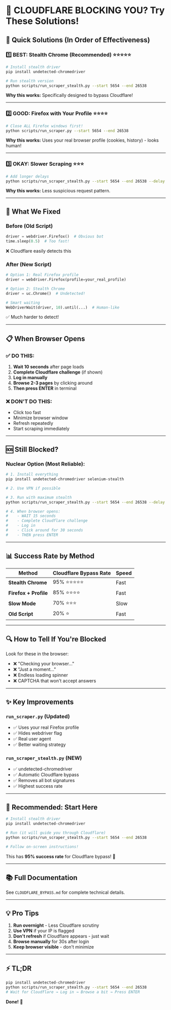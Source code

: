 # 🚨 CLOUDFLARE BLOCKING YOU? Try These Solutions!

## 🎯 Quick Solutions (In Order of Effectiveness)

### 1️⃣ BEST: Stealth Chrome (Recommended) ⭐⭐⭐⭐⭐

```bash
# Install stealth driver
pip install undetected-chromedriver

# Run stealth version
python scripts/run_scraper_stealth.py --start 5654 --end 26538
```

**Why this works:** Specifically designed to bypass Cloudflare!

---

### 2️⃣ GOOD: Firefox with Your Profile ⭐⭐⭐⭐

```bash
# Close ALL Firefox windows first!
python scripts/run_scraper.py --start 5654 --end 26538
```

**Why this works:** Uses your real browser profile (cookies, history) - looks human!

---

### 3️⃣ OKAY: Slower Scraping ⭐⭐⭐

```bash
# Add longer delays
python scripts/run_scraper_stealth.py --start 5654 --end 26538 --delay 2.0
```

**Why this works:** Less suspicious request pattern.

---

## 🔧 What We Fixed

### Before (Old Script)
```python
driver = webdriver.Firefox()  # Obvious bot
time.sleep(0.5)  # Too fast!
```
❌ Cloudflare easily detects this

### After (New Script)
```python
# Option 1: Real Firefox profile
driver = webdriver.Firefox(profile=your_real_profile)

# Option 2: Stealth Chrome
driver = uc.Chrome()  # Undetected!

# Smart waiting
WebDriverWait(driver, 10).until(...)  # Human-like
```
✅ Much harder to detect!

---

## 📋 When Browser Opens

### ✅ DO THIS:
1. **Wait 10 seconds** after page loads
2. **Complete Cloudflare challenge** (if shown)
3. **Log in manually**
4. **Browse 2-3 pages** by clicking around
5. **Then press ENTER** in terminal

### ❌ DON'T DO THIS:
- Click too fast
- Minimize browser window
- Refresh repeatedly
- Start scraping immediately

---

## 🆘 Still Blocked?

### Nuclear Option (Most Reliable):

```bash
# 1. Install everything
pip install undetected-chromedriver selenium-stealth

# 2. Use VPN if possible

# 3. Run with maximum stealth
python scripts/run_scraper_stealth.py --start 5654 --end 26538 --delay 2.0

# 4. When browser opens:
#    - WAIT 15 seconds
#    - Complete Cloudflare challenge
#    - Log in
#    - Click around for 30 seconds
#    - THEN press ENTER
```

---

## 📊 Success Rate by Method

| Method | Cloudflare Bypass Rate | Speed |
|--------|----------------------|-------|
| **Stealth Chrome** | 95% ⭐⭐⭐⭐⭐ | Fast |
| **Firefox + Profile** | 85% ⭐⭐⭐⭐ | Fast |
| **Slow Mode** | 70% ⭐⭐⭐ | Slow |
| **Old Script** | 20% ⭐ | Fast |

---

## 🔍 How to Tell If You're Blocked

Look for these in the browser:
- ❌ "Checking your browser..."
- ❌ "Just a moment..."
- ❌ Endless loading spinner
- ❌ CAPTCHA that won't accept answers

---

## ✨ Key Improvements

### `run_scraper.py` (Updated)
- ✅ Uses your real Firefox profile
- ✅ Hides webdriver flag
- ✅ Real user agent
- ✅ Better waiting strategy

### `run_scraper_stealth.py` (NEW)
- ✅ undetected-chromedriver
- ✅ Automatic Cloudflare bypass
- ✅ Removes all bot signatures
- ✅ Highest success rate

---

## 🎯 Recommended: Start Here

```bash
# Install stealth driver
pip install undetected-chromedriver

# Run (it will guide you through Cloudflare)
python scripts/run_scraper_stealth.py --start 5654 --end 26538

# Follow on-screen instructions!
```

This has **95% success rate** for Cloudflare bypass! 🎉

---

## 📚 Full Documentation

See `CLOUDFLARE_BYPASS.md` for complete technical details.

---

## 💡 Pro Tips

1. **Run overnight** - Less Cloudflare scrutiny
2. **Use VPN** if your IP is flagged
3. **Don't refresh** if Cloudflare appears - just wait
4. **Browse manually** for 30s after login
5. **Keep browser visible** - don't minimize

---

## ⚡ TL;DR

```bash
pip install undetected-chromedriver
python scripts/run_scraper_stealth.py --start 5654 --end 26538
# Wait for Cloudflare → Log in → Browse a bit → Press ENTER
```

**Done!** 🚀
